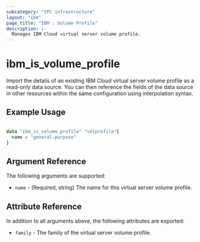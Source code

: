 ```yaml
---
subcategory: "VPC infrastructure"
layout: "ibm"
page_title: "IBM : Volume Profile"
description: |-
  Manages IBM Cloud virtual server volume profile.
---
```


# ibm\_is_volume_profile

Import the details of an existing IBM Cloud virtual server volume profile as a read-only data source. You can then reference the fields of the data source in other resources within the same configuration using interpolation syntax.


## Example Usage

```terraform

data "ibm_is_volume_profile" "volprofile"{
  name = "general-purpose"
}

```

## Argument Reference

The following arguments are supported:

* `name` - (Required, string) The name for this virtual server volume profile.

## Attribute Reference

In addition to all arguments above, the following attributes are exported:

* `family` - The family of the virtual server volume profile.